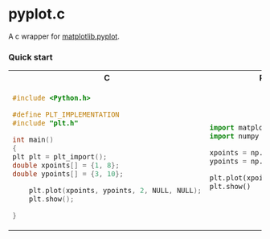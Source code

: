 # pyplot.c

A c wrapper for [matplotlib.pyplot](https://matplotlib.org/stable/api/pyplot_summary.html).

### Quick start

<table>
<tr>
<th>C</th>
<th>Python</th>
</tr>
<tr>
<td>

```c
#include <Python.h>

#define PLT_IMPLEMENTATION
#include "plt.h"

int main()
{
plt plt = plt_import();
double xpoints[] = {1, 8};
double ypoints[] = {3, 10};

    plt.plot(xpoints, ypoints, 2, NULL, NULL);
    plt.show();

}
```

</td>

<td>

```python
import matplotlib.pyplot as plt
import numpy as np

xpoints = np.array([1, 8])
ypoints = np.array([3, 10])

plt.plot(xpoints, ypoints)
plt.show()
```

</td>

</tr>

</table>
